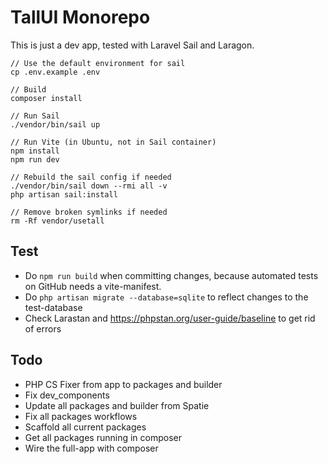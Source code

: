 # TallUI Monorepo

This is just a dev app, tested with Laravel Sail and Laragon.

```
// Use the default environment for sail
cp .env.example .env

// Build
composer install

// Run Sail
./vendor/bin/sail up

// Run Vite (in Ubuntu, not in Sail container)
npm install
npm run dev

// Rebuild the sail config if needed
./vendor/bin/sail down --rmi all -v
php artisan sail:install

// Remove broken symlinks if needed
rm -Rf vendor/usetall
```

## Test

- Do `npm run build` when committing changes, because automated tests on GitHub needs a vite-manifest.
- Do `php artisan migrate --database=sqlite` to reflect changes to the test-database
- Check Larastan and https://phpstan.org/user-guide/baseline to get rid of errors



## Todo

- PHP CS Fixer from app to packages and builder
- Fix dev_components
- Update all packages and builder from Spatie
- Fix all packages workflows
- Scaffold all current packages
- Get all packages running in composer
- Wire the full-app with composer
